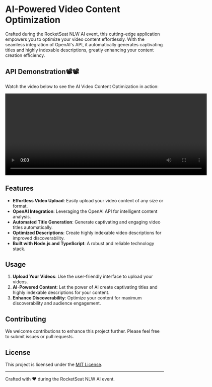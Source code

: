 # AI-Powered Video Content Optimization

Crafted during the RocketSeat NLW AI event, this cutting-edge application empowers you to optimize your video content effortlessly. With the seamless integration of OpenAI's API, it automatically generates captivating titles and highly indexable descriptions, greatly enhancing your content creation efficiency.

## API Demonstration📽️📽️

Watch the video below to see the AI Video Content Optimization in action:

<video width="640" height="260" controls>
  <source src="https://www.linkedin.com/posts/taiz-alves-664a081_nlwai-inteligenciaartificial-developer-activity-7108995339394674688-X_1y?utm_source=share&utm_medium=member_desktop" type="video/mp4">  
</video>



## Features

- **Effortless Video Upload**: Easily upload your video content of any size or format.
- **OpenAI Integration**: Leveraging the OpenAI API for intelligent content analysis.
- **Automated Title Generation**: Generate captivating and engaging video titles automatically.
- **Optimized Descriptions**: Create highly indexable video descriptions for improved discoverability.
- **Built with Node.js and TypeScript**: A robust and reliable technology stack.

## Usage

1. **Upload Your Videos**: Use the user-friendly interface to upload your videos.
2. **AI-Powered Content**: Let the power of AI create captivating titles and highly indexable descriptions for your content.
3. **Enhance Discoverability**: Optimize your content for maximum discoverability and audience engagement.


## Contributing

We welcome contributions to enhance this project further. Please feel free to submit issues or pull requests.

## License

This project is licensed under the [MIT License](LICENSE).

---

Crafted with ❤️ during the RocketSeat NLW AI event.
